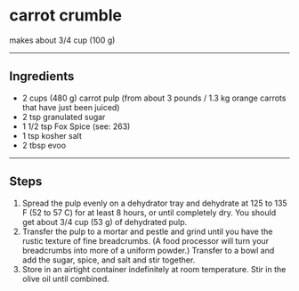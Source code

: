 # carrot crumble

makes about 3/4 cup (100 g)

---

## Ingredients

* 2 cups (480 g) carrot pulp (from about 3 pounds / 1.3 kg orange carrots that have just been juiced)
* 2 tsp granulated sugar
* 1 1/2 tsp Fox Spice (see: 263)
* 1 tsp kosher salt
* 2 tbsp evoo

---

## Steps

1.  Spread the pulp evenly on a dehydrator tray and dehydrate at 125 to 135 F (52 to 57 C) for at least 8 hours, or until completely dry. You should get about 3/4 cup (53 g) of dehydrated pulp.
2.  Transfer the pulp to a mortar and pestle and grind until you have the rustic texture of fine breadcrumbs. (A food processor will turn your breadcrumbs into more of a uniform powder.) Transfer to a bowl and add the sugar, spice, and salt and stir together.
3.  Store in an airtight container indefinitely at room temperature. Stir in the olive oil until combined.